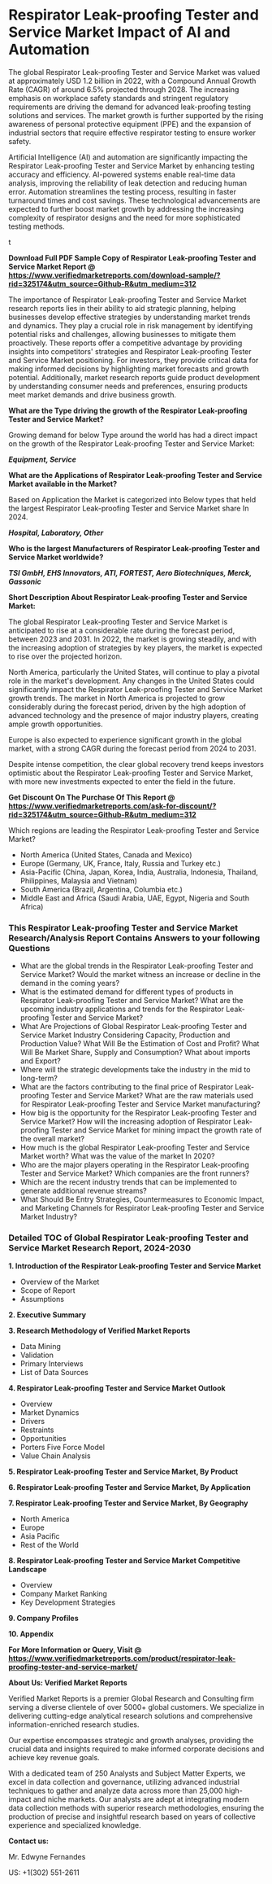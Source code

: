 <meta name="title" content="Global Respirator Leak-proofing Tester and Service Market Impact of AI and Automation"><meta name="description" content="The global Respirator Leak-proofing Tester and Service Market was valued at approximately USD 1.2 billion in 2022, with a Compound Annual Growth Rate (CAGR) of around "><meta name="title" content="Respirator Leak-proofing Tester and Service Market Size, Share, Scope, Trends, Growth, Opportunities, Analysis, Forecast"><h1>Respirator Leak-proofing Tester and Service Market Impact of AI and Automation</h1><p>The global Respirator Leak-proofing Tester and Service Market was valued at approximately USD 1.2 billion in 2022, with a Compound Annual Growth Rate (CAGR) of around 6.5% projected through 2028. The increasing emphasis on workplace safety standards and stringent regulatory requirements are driving the demand for advanced leak-proofing testing solutions and services. The market growth is further supported by the rising awareness of personal protective equipment (PPE) and the expansion of industrial sectors that require effective respirator testing to ensure worker safety.</p><p>Artificial Intelligence (AI) and automation are significantly impacting the Respirator Leak-proofing Tester and Service Market by enhancing testing accuracy and efficiency. AI-powered systems enable real-time data analysis, improving the reliability of leak detection and reducing human error. Automation streamlines the testing process, resulting in faster turnaround times and cost savings. These technological advancements are expected to further boost market growth by addressing the increasing complexity of respirator designs and the need for more sophisticated testing methods.</p>t</p><p id="" class=""><strong>Download Full PDF Sample Copy of Respirator Leak-proofing Tester and Service Market Report @ <a href="https://www.verifiedmarketreports.com/download-sample/?rid=325174&utm_source=Github-R&utm_medium=312" target="_blank">https://www.verifiedmarketreports.com/download-sample/?rid=325174&utm_source=Github-R&utm_medium=312</a></strong></p><p>The importance of&nbsp;Respirator Leak-proofing Tester and Service Market research reports lies in their ability to aid strategic planning, helping businesses develop effective strategies by understanding market trends and dynamics. They play a crucial role in risk management by identifying potential risks and challenges, allowing businesses to mitigate them proactively. These reports offer a competitive advantage by providing insights into competitors' strategies and Respirator Leak-proofing Tester and Service Market positioning. For investors, they provide critical data for making informed decisions by highlighting market forecasts and growth potential. Additionally, market research reports guide product development by understanding consumer needs and preferences, ensuring products meet market demands and drive business growth.</p><p><strong>What are the&nbsp;Type driving the growth of the Respirator Leak-proofing Tester and Service Market?</strong></p><p id="" class="">Growing demand for below Type around the world has had a direct impact on the growth of the Respirator Leak-proofing Tester and Service Market:</p><em><strong>Equipment, Service</strong></em></p><strong>What are the&nbsp;Applications&nbsp;of Respirator Leak-proofing Tester and Service Market available in the Market?</strong></p><p id="" class="">Based on Application the Market is categorized into Below types that held the largest Respirator Leak-proofing Tester and Service Market share In 2024.</p><em><strong>Hospital, Laboratory, Other</strong></em></p><strong>Who is the largest Manufacturers of Respirator Leak-proofing Tester and Service Market worldwide?</strong></p><p><em><strong>TSI GmbH, EHS Innovators, ATI, FORTEST, Aero Biotechniques, Merck, Gassonic</strong></em></p><p id="" class=""><strong>Short Description About Respirator Leak-proofing Tester and Service Market:</strong></p><p>The global Respirator Leak-proofing Tester and Service Market is anticipated to rise at a considerable rate during the forecast period, between 2023 and 2031. In 2022, the market is growing steadily, and with the increasing adoption of strategies by key players, the market is expected to rise over the projected horizon.</p><p>North America, particularly the United States, will continue to play a pivotal role in the market's development. Any changes in the United States could significantly impact the Respirator Leak-proofing Tester and Service Market growth trends. The market in North America is projected to grow considerably during the forecast period, driven by the high adoption of advanced technology and the presence of major industry players, creating ample growth opportunities.</p><p>Europe is also expected to experience significant growth in the global market, with a strong CAGR during the forecast period from 2024 to 2031.</p><p>Despite intense competition, the clear global recovery trend keeps investors optimistic about the Respirator Leak-proofing Tester and Service Market, with more new investments expected to enter the field in the future.</p><p id="" class=""><strong>Get Discount On The Purchase Of This Report @ <a href="https://www.verifiedmarketreports.com/ask-for-discount/?rid=325174&utm_source=Github-R&utm_medium=312" target="_blank">https://www.verifiedmarketreports.com/ask-for-discount/?rid=325174&utm_source=Github-R&utm_medium=312</a></strong></p>Which regions are leading the Respirator Leak-proofing Tester and Service Market?</p><ul><li>North America (United States, Canada and Mexico)</li><li>Europe (Germany, UK, France, Italy, Russia and Turkey etc.)</li><li>Asia-Pacific (China, Japan, Korea, India, Australia, Indonesia, Thailand, Philippines, Malaysia and Vietnam)</li><li>South America (Brazil, Argentina, Columbia etc.)</li><li>Middle East and Africa (Saudi Arabia, UAE, Egypt, Nigeria and South Africa)</li></ul><h3 id="" class="">This Respirator Leak-proofing Tester and Service Market Research/Analysis Report Contains Answers to your following Questions</h3><ul><li>What are the global trends in the Respirator Leak-proofing Tester and Service Market? Would the market witness an increase or decline in the demand in the coming years?</li><li>What is the estimated demand for different types of products in Respirator Leak-proofing Tester and Service Market? What are the upcoming industry applications and trends for the Respirator Leak-proofing Tester and Service Market?</li><li>What Are Projections of Global Respirator Leak-proofing Tester and Service Market Industry Considering Capacity, Production and Production Value? What Will Be the Estimation of Cost and Profit? What Will Be Market Share, Supply and Consumption? What about imports and Export?</li><li>Where will the strategic developments take the industry in the mid to long-term?</li><li>What are the factors contributing to the final price of Respirator Leak-proofing Tester and Service Market? What are the raw materials used for Respirator Leak-proofing Tester and Service Market manufacturing?</li><li>How big is the opportunity for the Respirator Leak-proofing Tester and Service Market? How will the increasing adoption of Respirator Leak-proofing Tester and Service Market for mining impact the growth rate of the overall market?</li><li>How much is the global Respirator Leak-proofing Tester and Service Market worth? What was the value of the market In 2020?</li><li>Who are the major players operating in the Respirator Leak-proofing Tester and Service Market? Which companies are the front runners?</li><li>Which are the recent industry trends that can be implemented to generate additional revenue streams?</li><li>What Should Be Entry Strategies, Countermeasures to Economic Impact, and Marketing Channels for Respirator Leak-proofing Tester and Service Market Industry?</li></ul><h3 id="" class="">Detailed TOC of Global Respirator Leak-proofing Tester and Service Market Research Report, 2024-2030</h3><p id="" class=""><strong>1. Introduction of the Respirator Leak-proofing Tester and Service Market</strong></p><ul><li>Overview of the Market</li><li>Scope of Report</li><li>Assumptions</li></ul><p id="" class=""><strong>2. Executive Summary</strong></p><p id="" class=""><strong>3. Research Methodology of Verified Market Reports</strong></p><ul><li>Data Mining</li><li>Validation</li><li>Primary Interviews</li><li>List of Data Sources</li></ul><p id="" class=""><strong>4. Respirator Leak-proofing Tester and Service Market Outlook</strong></p><ul><li>Overview</li><li>Market Dynamics</li><li>Drivers</li><li>Restraints</li><li>Opportunities</li><li>Porters Five Force Model</li><li>Value Chain Analysis</li></ul><p id="" class=""><strong>5. Respirator Leak-proofing Tester and Service Market, By Product</strong></p><p id="" class=""><strong>6. Respirator Leak-proofing Tester and Service Market, By Application</strong></p><p id="" class=""><strong>7. Respirator Leak-proofing Tester and Service Market, By Geography</strong></p><ul><li>North America</li><li>Europe</li><li>Asia Pacific</li><li>Rest of the World</li></ul><p id="" class=""><strong>8. Respirator Leak-proofing Tester and Service Market Competitive Landscape</strong></p><ul><li>Overview</li><li>Company Market Ranking</li><li>Key Development Strategies</li></ul><p id="" class=""><strong>9. Company Profiles</strong></p><p id="" class=""><strong>10. Appendix</strong></p><p id="" class=""><strong>For More Information or Query, Visit @ <a href="https://www.verifiedmarketreports.com/product/respirator-leak-proofing-tester-and-service-market/" target="_blank">https://www.verifiedmarketreports.com/product/respirator-leak-proofing-tester-and-service-market/</a></strong></p><p id="" class=""><strong>About Us: Verified Market Reports</strong></p><p id="" class="">Verified Market Reports is a premier Global Research and Consulting firm serving a diverse clientele of over 5000+ global customers. We specialize in delivering cutting-edge analytical research solutions and comprehensive information-enriched research studies.</p><p id="" class="">Our expertise encompasses strategic and growth analyses, providing the crucial data and insights required to make informed corporate decisions and achieve key revenue goals.</p><p id="" class="">With a dedicated team of 250 Analysts and Subject Matter Experts, we excel in data collection and governance, utilizing advanced industrial techniques to gather and analyze data across more than 25,000 high-impact and niche markets. Our analysts are adept at integrating modern data collection methods with superior research methodologies, ensuring the production of precise and insightful research based on years of collective experience and specialized knowledge.</p><p id="" class=""><strong>Contact us:</strong></p><p id="" class="">Mr. Edwyne Fernandes</p><p id="" class="">US: +1(302) 551-2611</p>